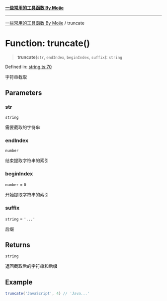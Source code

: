[**一些常用的工具函数 By Mojie**](../README.md)

***

[一些常用的工具函数 By Mojie](../globals.md) / truncate

# Function: truncate()

> **truncate**(`str`, `endIndex`, `beginIndex`, `suffix`): `string`

Defined in: [string.ts:70](https://github.com/mojiefong/utils/blob/835f9f080ca618c45c936acaa9a99d1df0257c97/src/string.ts#L70)

字符串截取

## Parameters

### str

`string`

需要截取的字符串

### endIndex

`number`

结束提取字符串的索引

### beginIndex

`number` = `0`

开始提取字符串的索引

### suffix

`string` = `'...'`

后缀

## Returns

`string`

返回截取后的字符串和后缀

## Example

``` typescript
truncate('JavaScript', 4) // 'Java...'
```
